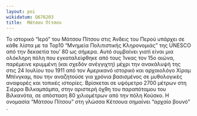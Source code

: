 ```yaml
---
layout: poi
wikidatum: Q676203
title:  Μάτσου Πίτσου
---
```


Το ιστορικό “Iερό” του Μάτσου Πίτσου στις Άνδεις του Περού υπάρχει σε κάθε λίστα με τα Top10 “Μνημεία Πολιτιστικής Κληρονομιάς” της UNESCO από την δεκαετία του’ 80 ως σήμερα. Αυτό συμβαίνει γιατί είναι μια ολόκληρη πόλη που εγκαταλείφθηκε από τους Ίνκας τον 15ο αιώνα, παρέμεινε κρυμμένη (και σχεδόν ανέγγιχτη) μέχρι την ανακάλυψή της στις 24 Ιουλίου του 1911 από τον Αμερικανό ιστορικό και αρχαιολόγο Χίραμ Μπίνγκαμ, που την αναζητούσε για χρόνια βασισμένος σε μυθολογικές αναφορές και τοπικές ιστορίες. Βρίσκεται σε υψόμετρο 2700 μέτρων στη Σιέρρα Βιλκαμπάμπα, στην αριστερή όχθη του παραπόταμου του Βιλκανότα, σε απόσταση 80 χιλιομέτρων από την πόλη Κούσκο. Η ονομασία “Μάτσου Πίτσου” στη γλώσσα Κέτσουα σημαίνει “αρχαίο βουνό” .